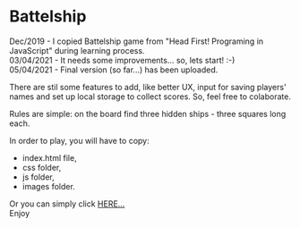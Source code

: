 # Battelship
Dec/2019 - I copied Battelship game from "Head First! Programing in JavaScript" during learning process. <br>
03/04/2021 - It needs some improvements... so, lets start! :-) <br>
05/04/2021 - Final version (so far...) has been uploaded.

There are stil some features to add, like better UX, input for saving players' names and set up local storage to collect scores. So, feel free to colaborate.

Rules are simple: on the board find three hidden ships - three squares long each.

In order to play, you will have to copy:
  - index.html file,
  - css folder,
  - js folder,
  - images folder.

Or you can simply click <a href="http://insolt.infinityfreeapp.com">HERE...</a><br>
Enjoy
